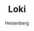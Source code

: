 ---
layout: post
author: Heisenberg
category: Séries
post_date: '2022-04-15T17:29:06.846Z'
post_modified: '2022-04-15T17:29:06.846Z'
title: Loki
description: 'Começando imediatamente depois que Loki rouba o Tesseract (de novo), ele se encontra diante da Autoridade de Variação Temporal, uma organização burocrática que existe fora do tempo e espaço. Forçado a responder por seus crimes contra a linha do tempo, ele recebe uma escolha: Ser deletado da realidade ou ajudar a capturar uma ameaça ainda maior.'
poster_path: /rX1wQMTKFqF0gvZyS0DDQqgnQPB.jpg
tmdb_id: 84958
imdb_id: tt9140554
runtime: 52
release_date: 2021
genres:
  - Comédia
  - Drama
  - Ficção científica
casts:
  - Tom Hiddleston
  - Owen Wilson
  - Sophia Di Martino
  - Gugu Mbatha-Raw
  - Wunmi Mosaku
  - Tara Strong
crews:
  - Michael Waldron
trailer: ETpixAlp3bk
certification: 14
adult: false
vote_average: 8.2
vote_count: 8728
qualitys:
  - 1080p
  - 720p
audios:
  - Dual Áudio
  - Português
  - Inglês
extensions:
  - mkv
  - mp4
---